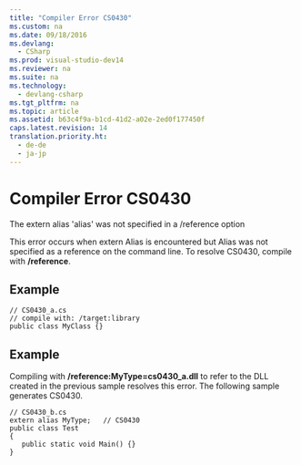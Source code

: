 ```yaml
---
title: "Compiler Error CS0430"
ms.custom: na
ms.date: 09/18/2016
ms.devlang: 
  - CSharp
ms.prod: visual-studio-dev14
ms.reviewer: na
ms.suite: na
ms.technology: 
  - devlang-csharp
ms.tgt_pltfrm: na
ms.topic: article
ms.assetid: b63c4f9a-b1cd-41d2-a02e-2ed0f177450f
caps.latest.revision: 14
translation.priority.ht: 
  - de-de
  - ja-jp
---
```

# Compiler Error CS0430
The extern alias 'alias' was not specified in a /reference option  
  
 This error occurs when extern Alias is encountered but Alias was not specified as a reference on the command line. To resolve CS0430, compile with **/reference**.  
  
## Example  
  
```  
// CS0430_a.cs  
// compile with: /target:library   
public class MyClass {}  
```  
  
## Example  
 Compiling with **/reference:MyType=cs0430_a.dll** to refer to the DLL created in the previous sample resolves this error. The following sample generates CS0430.  
  
```  
// CS0430_b.cs  
extern alias MyType;   // CS0430  
public class Test   
{  
   public static void Main() {}  
}  
  
```